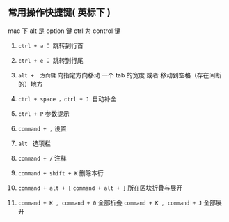 ## 常用操作快捷键( **英标下** )
mac 下 alt 是 option 键 ctrl 为 control 键

1. `ctrl + a` ： 跳转到行首
2. `ctrl + e` ： 跳转到行尾
3. `alt +  方向键`  向指定方向移动 一个 tab 的宽度 或者 移动到空格（存在间断的）地方


4. `ctrl + space ，ctrl + J `自动补全

5. `ctrl + P` 参数提示

6. `command + ,` 设置

7. `alt ` 选项栏

8. `command + /` 注释

9. `command + shift + K`  删除本行

10. `command + alt + [` `command + alt + ]` 所在区块折叠与展开

11. `command + K , command + 0` 全部折叠
    `command + K , command + J` 全部展开    